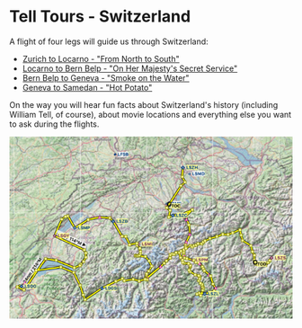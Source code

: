 # Tell Tours - Switzerland

A flight of four legs will guide us through Switzerland:

* [Zurich to Locarno - "From North to South"](https://github.com/till213/Tell-Tours/tree/main/Europe/Switzerland/Steeler/Leg-1)
* [Locarno to Bern Belp - "On Her Majesty's Secret Service"](https://github.com/till213/Tell-Tours/tree/main/Europe/Switzerland/Steeler/Leg-2)
* [Bern Belp to Geneva - "Smoke on the Water"](https://github.com/till213/Tell-Tours/tree/main/Europe/Switzerland/Steeler/Leg-3)
* [Geneva to Samedan - "Hot Potato"](https://github.com/till213/Tell-Tours/tree/main/Europe/Switzerland/Steeler/Leg-4)

On the way you will hear fun facts about Switzerland's history (including William Tell, of course), about movie locations and everything else you want to ask during the flights.

[![Tell Tours - Switzerland](./img/Tell-Tours-Switzerland-Map.jpg)](./Tell-Tours-Switzerland.lnmpln "Tell Tours - Switzerland") 
